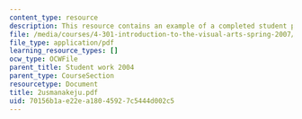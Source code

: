 ```yaml
---
content_type: resource
description: This resource contains an example of a completed student project.
file: /media/courses/4-301-introduction-to-the-visual-arts-spring-2007/70156b1ae22ea18045927c5444d002c5_2usmanakeju.pdf
file_type: application/pdf
learning_resource_types: []
ocw_type: OCWFile
parent_title: Student work 2004
parent_type: CourseSection
resourcetype: Document
title: 2usmanakeju.pdf
uid: 70156b1a-e22e-a180-4592-7c5444d002c5
---
```

